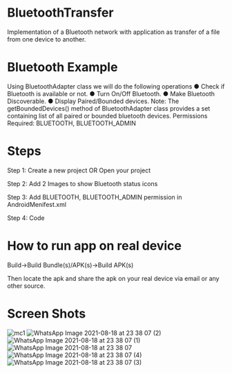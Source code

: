 # BluetoothTransfer
 Implementation of a Bluetooth network with application as transfer of a file from one device to another.
# Bluetooth Example
Using BluetoothAdapter class we will do the following operations
● Check if Bluetooth is available or not.
● Turn On/Off Bluetooth.
● Make Bluetooth Discoverable.
● Display Paired/Bounded devices.
Note: The getBoundedDevices() method of BluetoothAdapter class provides
a set containing list of all paired or bounded bluetooth devices.
Permissions Required: BLUETOOTH, BLUETOOTH_ADMIN
# Steps 
Step 1: Create a new project OR Open your project

Step 2: Add 2 Images to show Bluetooth status icons

Step 3: Add BLUETOOTH, BLUETOOTH_ADMIN permission in AndroidMenifest.xml

Step 4: Code
# How to run app on real device
Build->Build Bundle(s)/APK(s)->Build APK(s)

Then locate the apk and share the apk on your real device via email or any other source.
# Screen Shots
![mc1](https://user-images.githubusercontent.com/88769793/130808315-63e2c0a3-0bc2-4a67-8143-16264d84fb56.PNG)
![WhatsApp Image 2021-08-18 at 23 38 07 (2)](https://user-images.githubusercontent.com/88769793/130808209-4159372f-119a-44bf-bb95-3bf8b90ba138.jpeg)
![WhatsApp Image 2021-08-18 at 23 38 07 (1)](https://user-images.githubusercontent.com/88769793/130808219-8f2568e2-559e-44a7-b7cb-115302af334a.jpeg)
![WhatsApp Image 2021-08-18 at 23 38 07](https://user-images.githubusercontent.com/88769793/130808223-6ba6f2a5-aab1-43f3-9f9e-e956cb105d54.jpeg)
![WhatsApp Image 2021-08-18 at 23 38 07 (4)](https://user-images.githubusercontent.com/88769793/130808225-2c89b78a-60a5-43f4-8d36-ee1043748450.jpeg)
![WhatsApp Image 2021-08-18 at 23 38 07 (3)](https://user-images.githubusercontent.com/88769793/130808227-d09f3f60-2310-4ff4-aa57-f1f6d0157a18.jpeg)
